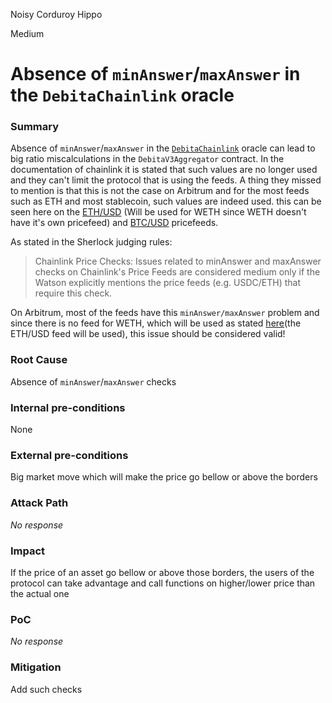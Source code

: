 Noisy Corduroy Hippo

Medium

# Absence of `minAnswer`/`maxAnswer` in the `DebitaChainlink` oracle

### Summary

Absence of `minAnswer`/`maxAnswer` in the [`DebitaChainlink`](https://github.com/sherlock-audit/2024-11-debita-finance-v3/blob/main/Debita-V3-Contracts/contracts/oracles/DebitaChainlink.sol#L7) oracle can lead to big ratio miscalculations in the `DebitaV3Aggregator` contract. In the documentation of chainlink it is stated that such values are no longer used and they can't limit the protocol that is using the feeds. A thing they missed to mention is that this is not the case on Arbitrum and for the most feeds such as ETH and most stablecoin, such values are indeed used. this can be seen here on the [ETH/USD](https://arbiscan.io/address/0x3607e46698d218B3a5Cae44bF381475C0a5e2ca7#readContract) (Will be used for WETH since WETH doesn't have it's own pricefeed) and [BTC/USD](https://arbiscan.io/address/0x942d00008D658dbB40745BBEc89A93c253f9B882#readContract) pricefeeds.

As stated in the Sherlock judging rules:
>Chainlink Price Checks: Issues related to minAnswer and maxAnswer checks on Chainlink's Price Feeds are considered medium only if the Watson explicitly mentions the price feeds (e.g. USDC/ETH) that require this check.
>
On Arbitrum, most of the feeds have this `minAnswer/maxAnswer` problem and since there is no feed for WETH, which will be used as stated [here](https://discord.com/channels/812037309376495636/1305706586764742750/1307789726341664839)(the ETH/USD feed will be used), this issue should be considered valid! 
### Root Cause

Absence of `minAnswer`/`maxAnswer` checks

### Internal pre-conditions

None

### External pre-conditions

Big market move which will make the price go bellow or above the borders

### Attack Path

_No response_

### Impact

If the price of an asset go bellow or above those borders, the users of the protocol can take advantage and call functions on higher/lower price than the actual one

### PoC

_No response_

### Mitigation

Add such checks